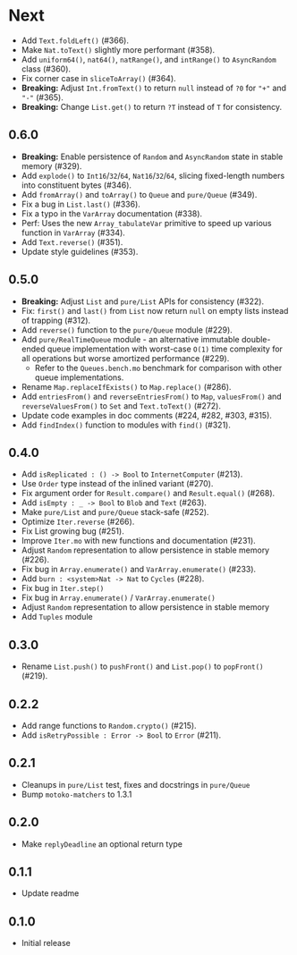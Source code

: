 # Next

* Add `Text.foldLeft()` (#366).
* Make `Nat.toText()` slightly more performant (#358).
* Add `uniform64()`, `nat64()`, `natRange()`, and `intRange()` to `AsyncRandom` class (#360).
* Fix corner case in `sliceToArray()` (#364).
* **Breaking:** Adjust `Int.fromText()` to return `null` instead of `?0` for `"+"` and `"-"` (#365).
* **Breaking:** Change `List.get()` to return `?T` instead of `T` for consistency.

## 0.6.0

* **Breaking:** Enable persistence of `Random` and `AsyncRandom` state in stable memory (#329).
* Add `explode()` to `Int16`/`32`/`64`, `Nat16`/`32`/`64`, slicing fixed-length numbers into constituent bytes (#346).
* Add `fromArray()` and `toArray()` to `Queue` and `pure/Queue` (#349).
* Fix a bug in `List.last()` (#336). 
* Fix a typo in the `VarArray` documentation (#338).
* Perf: Uses the new `Array_tabulateVar` primitive to speed up various function in `VarArray` (#334).
* Add `Text.reverse()` (#351).
* Update style guidelines (#353).

## 0.5.0

* **Breaking:** Adjust `List` and `pure/List` APIs for consistency (#322).
* Fix: `first()` and `last()` from `List` now return `null` on empty lists instead of trapping (#312).
* Add `reverse()` function to the `pure/Queue` module (#229).
* Add `pure/RealTimeQueue` module - an alternative immutable double-ended queue implementation with worst-case `O(1)` time complexity for all operations but worse amortized performance (#229).
  * Refer to the `Queues.bench.mo` benchmark for comparison with other queue implementations.
* Rename `Map.replaceIfExists()` to `Map.replace()` (#286).
* Add `entriesFrom()` and `reverseEntriesFrom()` to `Map`, `valuesFrom()` and `reverseValuesFrom()` to `Set` and `Text.toText()` (#272).
* Update code examples in doc comments (#224, #282, #303, #315).
* Add `findIndex()` function to modules with `find()` (#321).

## 0.4.0

* Add `isReplicated : () -> Bool` to `InternetComputer` (#213).
* Use `Order` type instead of the inlined variant (#270).
* Fix argument order for `Result.compare()` and `Result.equal()` (#268).
* Add `isEmpty : _ -> Bool` to `Blob` and `Text` (#263).
* Make `pure/List` and `pure/Queue` stack-safe (#252).
* Optimize `Iter.reverse` (#266).
* Fix List growing bug (#251).
* Improve `Iter.mo` with new functions and documentation (#231).
* Adjust `Random` representation to allow persistence in stable memory (#226).
* Fix bug in `Array.enumerate()` and `VarArray.enumerate()` (#233).
* Add `burn : <system>Nat -> Nat` to `Cycles` (#228).
* Fix bug in `Iter.step()`
* Fix bug in `Array.enumerate()` / `VarArray.enumerate()`
* Adjust `Random` representation to allow persistence in stable memory
* Add `Tuples` module

## 0.3.0

* Rename `List.push()` to `pushFront()` and `List.pop()` to `popFront()` (#219).

## 0.2.2

* Add range functions to `Random.crypto()` (#215).
* Add `isRetryPossible : Error -> Bool` to `Error` (#211).

## 0.2.1

* Cleanups in `pure/List` test, fixes and docstrings in `pure/Queue`
* Bump `motoko-matchers` to 1.3.1

## 0.2.0

* Make `replyDeadline` an optional return type

## 0.1.1

* Update readme

## 0.1.0

* Initial release
